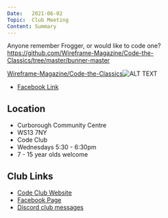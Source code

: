 ```yaml
---
Date:   2021-06-02
Topic:  Club Meeting
Content: Summary
---
```

Anyone remember Frogger, or would like to code one?
https://github.com/Wireframe-Magazine/Code-the-Classics/tree/master/bunner-master

[Wireframe-Magazine/Code-the-Classics](https://l.facebook.com/l.php?u=https%3A%2F%2Fgithub.com%2FWireframe-Magazine%2FCode-the-Classics%2Ftree%2Fmaster%2Fbunner-master&h=AT2Ki7Tbpnt58qH_yBgwI_bQNw5LfYyZrijjSkTpJr_g4oG9UiGB_kFdQAwLaLxgd8k4zMsaD9YS6gCQkuY9mOHyjbkxIBO2h1MoHen7erQQyxXvGEdcdr7lf9A5Bgz3&s=1)![ALT TEXT](https://external.fbhx6-1.fna.fbcdn.net/emg1/v/t13/10349656041546464755?url=https%3A%2F%2Fopengraph.githubassets.com%2F21854001198da7a933f855d73b94b712c451bcfffee47e11d3c9fa26106faad0%2FWireframe-Magazine%2FCode-the-Classics&fb_obo=1&utld=githubassets.com&stp=c0.5000x0.5000f_dst-emg0_p600x600_q75&ccb=13-1&oh=06_AbFFzIp04h5hFv7teVukjNF9kUTWYIDxRQWE9TsTt3H-IQ&oe=65287DAF&_nc_sid=e609ca)

* [Facebook Link](https://www.facebook.com/1481985248595237/posts/3797556867038052/)

## Location

* Curborough Community Centre
* WS13 7NY
* Code Club
* Wednesdays 5:30 - 6:30pm
* 7 - 15 year olds welcome

## Club Links

* [Code Club Website](https://lichfield-code-club.github.io/)
* [Facebook Page](https://www.facebook.com/LichfieldCoders)
* [Discord club messages](https://discord.gg/szz6xGK)
